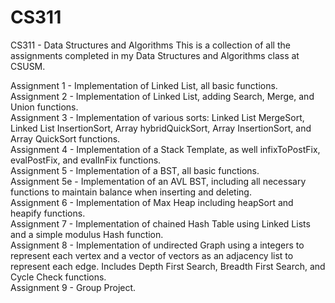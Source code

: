 # CS311
CS311 - Data Structures and Algorithms
This is a collection of all the assignments completed in my Data Structures and Algorithms class at CSUSM.

Assignment 1 - Implementation of Linked List, all basic functions.  
Assignment 2 - Implementation of Linked List, adding Search, Merge, and Union functions.  
Assignment 3 - Implementation of various sorts: Linked List MergeSort, Linked List InsertionSort, Array hybridQuickSort, Array InsertionSort, and Array QuickSort functions.  
Assignment 4 - Implementation of a Stack Template, as well infixToPostFix, evalPostFix, and evalInFix functions.  
Assignment 5 - Implementation of a BST, all basic functions.  
Assignment 5e - Implementation of an AVL BST, including all necessary functions to maintain balance when inserting and deleting.  
Assignment 6 - Implementation of Max Heap including heapSort and heapify functions.  
Assignment 7 - Implementation of chained Hash Table using Linked Lists and a simple modulus Hash function.  
Assignment 8 - Implementation of undirected Graph using a integers to represent each vertex and a vector of vectors as an adjacency list to represent each edge. Includes Depth First Search, Breadth First Search, and Cycle Check functions.  
Assignment 9 - Group Project.